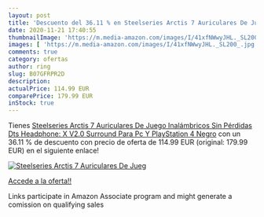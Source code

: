 ```yaml
---
layout: post
title: 'Descuento del 36.11 % en Steelseries Arctis 7 Auriculares De Jueg'
date: 2020-11-21 17:40:55
thumbnailImage: 'https://m.media-amazon.com/images/I/41xfNWwyJHL._SL200_.jpg'
images: [ 'https://m.media-amazon.com/images/I/41xfNWwyJHL._SL200_.jpg' ]
comments: true
category: ofertas
author: ring
slug: B07GFRPR2D
description:
actualPrice: 114.99 EUR
comparePrice: 179.99 EUR
inStock: true
---
```


Tienes [Steelseries Arctis 7 Auriculares De Juego  Inalámbricos Sin Pérdidas  Dts Headphone: X V2.0 Surround Para Pc Y PlayStation 4  Negro](https://www.amazon.es/dp/B07GFRPR2D/?tag=tolees-21) con un 36.11 % de descuento con precio de oferta de 114.99 EUR (original: 179.99 EUR) en el siguiente enlace!

[![Steelseries Arctis 7 Auriculares De Jueg](https://m.media-amazon.com/images/I/41xfNWwyJHL._SL200_.jpg)](https://www.amazon.es/dp/B07GFRPR2D/?tag=tolees-21)

[Accede a la oferta!!](https://www.amazon.es/dp/B07GFRPR2D/?tag=tolees-21)

Links participate in Amazon Associate program and might generate a comission on qualifying sales


